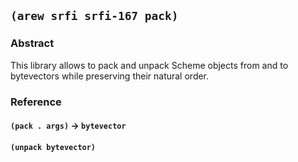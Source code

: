 
## `(arew srfi srfi-167 pack)`

### Abstract

This library allows to pack and unpack Scheme objects from and to
bytevectors while preserving their natural order.

### Reference

#### `(pack . args)` → `bytevector`

#### `(unpack bytevector)`
